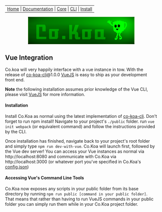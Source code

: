 <link rel='stylesheet' type='text/css' href='style.css' />
<table class="headerTable">
<tr class="headerTR">
<td class="headerTD">
<a title="Co.Koa on github" href="https://jaysaurus.github.io/Co.Koa">Home</a> |
<a title="Documentation" href="https://jaysaurus.github.io/Co.Koa/miniSite/Documentation.html">Documentation</a> |
<a title="co-koa-core on github" href="https://github.com/jaysaurus/co-koa-core">Core</a> |
<a title="co-koa-cli on github" href="https://github.com/jaysaurus/co-koa-cli">CLI</a> | <a href="https://github.com/jaysaurus/Co.Koa/wiki/Installation-&-Execution">Install</a>
</td>
</tr>
</table>

<a title="Co.Koa on github" href="https://jaysaurus.github.io/Co.Koa">
<img alt="Co.Koa header" title="Co.Koa" style="margin: 0 15%; width: 70%" src="https://raw.githubusercontent.com/jaysaurus/Co.Koa/master/siteStrapCoKoa.png" />
</a>

## Vue Integration
Co.koa will very happily interface with a vue instance in tow.  With the release of [co-koa-cli](https://npmjs.com/co-koa-cli)@1.0.0 [VueJS](https://vuejs.org/) is easy to ship as your development front end.

**Note** the following installation assumes prior knowledge of the Vue CLI, please visit [VueJS](https://vuejs.org/) for more information.
#### Installation
Install Co.Koa as normal using the latest implementation of [co-koa-cli](https://npmjs.com/co-koa-cli).  Don't forget to run npm install! Navigate to your project's `./public` folder.  run `vue init webpack` (or equivalent command) and follow the instructions provided by the CLI.

Once installation has finished, navigate back to your project's root folder and simply type `npm run dev-with-vue`.  Co.Koa will launch first, followed by the Vue dev server! You can access your Vue instances as normal via http://localhost:8080 and communicate with Co.Koa via http://localhost:3000 (or whatever port you've specified in Co.Koa's [config.json](Config.md))

#### Accessing Vue's Command Line Tools
Co.Koa now exposes any scripts in your public folder from its base directory by running `npm run public [command in your public folder]`.  That means that rather than having to run VueJS commands in your public folder you can simply run them while in your Co.Koa project folder.
